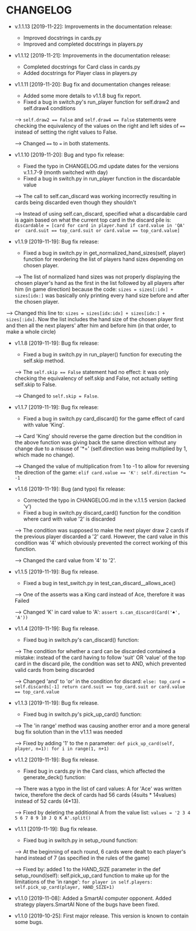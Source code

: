 # CHANGELOG

* v.1.1.13 [2019-11-22]: Improvements in the documentation release:
  - Improved docstrings in cards.py
  - Improved and completed docstrings in players.py

* v1.1.12 [2019-11-21]: Improvements in the documentation release:
  - Completed docstrings for Card class in cards.py
  - Added docstrings for Player class in players.py

* v1.1.11 [2019-11-20]: Bug fix and documentation changes release:
  - Added some more details to v1.1.8 bug fix report.
  - Fixed a bug in switch.py's run_player function for self.draw2 and self.draw4 conditions
  
  --> `self.draw2 == False` and `self.draw4 == False` statements were checking the equivalency of the values on the 
  right and left sides of `==` instead of setting the right values to False.
  
  --> Changed `==` to `=` in both statements.

* v1.1.10 [2019-11-20]: Bug and typo fix release:
  - Fixed the typo in CHANGELOG.md update dates for the versions v.1.1.7-9 (month switched with day)
  - Fixed a bug in switch.py in run_player function in the discardable value
  
  --> The call to self.can_discard was working incorrectly resulting in cards being discarded even though they shouldn't
  
  --> Instead of using self.can_discard, specified what a discardable card is again based on what the current top card
  in the discard pile is: `discardable = [card for card in player.hand if card.value in 'QA' or 
  card.suit == top_card.suit or card.value == top_card.value]`

* v1.1.9 [2019-11-19]: Bug fix release:
  - Fixed a bug in switch.py in get_normalized_hand_sizes(self, player) function for reordering the list of players hand 
  sizes depending on chosen player.
  
  --> The list of normalized hand sizes was not properly displaying the chosen player's hand as the first in the list
  followed by all players after him (in game direction) because the code: `sizes = sizes[:idx] + sizes[idx:]` was basically
  only printing every hand size before and after the chosen player.
  
 --> Changed this line to: `sizes = sizes[idx:idx] + sizes[idx:] + sizes[:idx]`. Now the list includes the hand size of 
 the chosen player first and then all the next players' after him and before him (in that order, to make a whole circle)

* v1.1.8 [2019-11-19]: Bug fix release:
  - Fixed a bug in switch.py in run_player() function for executing the self.skip method.
  
  --> The `self.skip == False` statement had no effect: it was only checking the equivalency of self.skip and False, 
  not actually setting self.skip to False.
  
  --> Changed to `self.skip = False`.

* v1.1.7 [2019-11-19]: Bug fix release:
  - Fixed a bug in switch.py card_discard() for the game effect of card with value 'King'.
  
  --> Card 'King' should reverse the game direction but the condition in the above function was giving back the same 
  direction without any change due to a misuse of '*=' (self.direction was being multiplied by 1, which made no change).
  
  --> Changed the value of multiplication from 1 to -1 to allow for reversing the direction of the game:
   `elif card.value == 'K':
            self.direction *= -1`

* v1.1.6 [2019-11-19]: Bug (and typo) fix release:
  - Corrected the typo in CHANGELOG.md in the v.1.1.5 version (lacked 'v')
  - Fixed a bug in switch.py discard_card() function for the condition where card with value '2' is discarded
  
  --> The condition was supposed to make the next player draw 2 cards if the previous player discarded a '2' card. 
  However, the card value in this condition was '4' which obviously prevented the correct working of this function.
  
  --> Changed the card value from '4' to '2'.
 
* v1.1.5 [2019-11-19]: Bug fix release.
  - Fixed a bug in test_switch.py in test_can_discard__allows_ace()
  
  --> One of the asserts was a King card instead of Ace, therefore it was Failed
  
  --> Changed 'K' in card value to 'A': `assert s.can_discard(Card('♠', 'A'))`

* v1.1.4 [2019-11-19]: Bug fix release.
    - Fixed bug in switch.py's can_discard() function:
    
    --> The condition for whether a card can be discarded contained a mistake: instead of the card having to follow
    'suit' OR 'value' of the top card in the discard pile, the condition was set to AND, which prevented valid cards 
    from being discarded
    
    --> Changed 'and' to 'or' in the condition for discard: `else: top_card = self.discards[-1]
      return card.suit == top_card.suit or card.value == top_card.value`

* v1.1.3 [2019-11-19]: Bug fix release.
  - Fixed bug in switch.py's pick_up_card() function:
  
  --> The 'in range' method was causing another error and a more general bug fix solution than in the v1.1.1 was needed
  
  --> Fixed by adding '1' to the n parameter: `def pick_up_card(self, player, n=1):
        for i in range(1, n+1)`

* v1.1.2 [2019-11-19]: Bug fix release.
   - Fixed bug in cards.py in the Card class, which affected the generate_deck() function:
 
    --> There was a typo in the list of card values: A for 'Ace' was written twice, therefore the deck of cards had 56 cards
 (4suits * 14values) instead of 52 cards (4*13).
 
    --> Fixed by deleting the additional A from the value list: `values = '2 3 4 5 6 7 8 9 10 J Q K A'.split()`
    
* v1.1.1 [2019-11-19]: Bug fix release.
  - Fixed bug in switch.py in setup_round function:
  
  --> At the beginning of each round, 6 cards were dealt to each player's hand instead of 7 (as specified in the rules of the game)
  
  --> Fixed by: added 1 to the HAND_SIZE parameter in the def setup_round(self): self.pick_up_card function to make up for the 
  limitations of the 'in range': `for player in self.players: self.pick_up_card(player, HAND_SIZE+1)`
  
* v1.1.0 [2019-11-08]: Added a SmartAI computer opponent.
  Added strategy players.SmartAI
  None of the bugs have been fixed.

* v1.1.0 [2019-10-25]: First major release.
  This version is known to contain some bugs.
